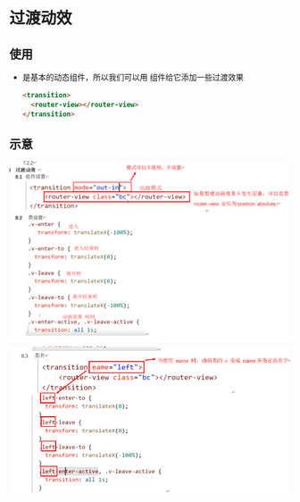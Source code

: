 # 过渡动效

## 使用

+ 是基本的动态组件，所以我们可以用 组件给它添加一些过渡效果

  ```html
  <transition>
    <router-view></router-view>
  </transition>
  ```

## 示意

![动效](image/1.png)

![动效](image/2.png)
